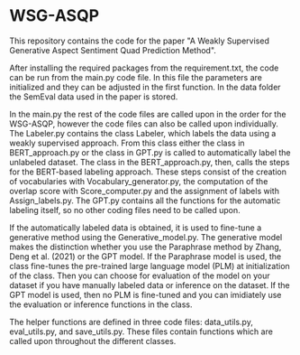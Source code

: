 # WSG-ASQP

This repository contains the code for the paper "A Weakly Supervised Generative Aspect Sentiment Quad Prediction Method". 

After installing the required packages from the requirement.txt, the code can be run from the main.py code file. 
In this file the parameters are initialized and they can be adjusted in the first function. 
In the data folder the SemEval data used in the paper is stored. 

In the main.py the rest of the code files are called upon in the order for the WSG-ASQP, however the code files can also be called upon individually.  
The Labeler.py contains the class Labeler, which labels the data using a weakly supervised approach. From this class either the class in BERT_approach.py or the class in GPT.py is called to automatically label the unlabeled dataset. 
The class in the BERT_approach.py, then, calls the steps for the BERT-based labeling approach. These steps consist of the creation of vocabularies with Vocabulary_generator.py, the computation of the overlap score with Score_computer.py and the assignment of labels with Assign_labels.py. 
The GPT.py contains all the functions for the automatic labeling itself, so no other coding files need to be called upon. 

If the automatically labeled data is obtained, it is used to fine-tune a generative method using the Generative_model.py. The generative model makes the distinction whether you use the Paraphrase method by Zhang, Deng et al. (2021) or the GPT model. 
If the Paraphrase model is used, the class fine-tunes the pre-trained large language model (PLM) at initialization of the class. Then you can choose for evaluation of the model on your dataset if you have manually labeled data or inference on the dataset. 
If the GPT model is used, then no PLM is fine-tuned and you can imidiately use the evaluation or inference functions in the class. 

The helper functions are defined in three code files: data_utils.py, eval_utils.py, and save_utils.py. These files contain functions which are called upon throughout the different classes. 
